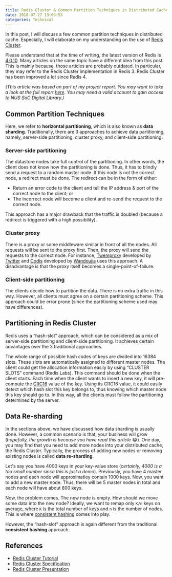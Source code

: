 ```yaml
---
title: Redis Cluster & Common Partition Techniques in Distributed Cache
date: 2018-07-27 13:09:53
categories: Technical
---
```


In this post, I will discuss a few common partition techniques in distributed cache. Especially, I will elaborate on my understanding on the use of [Redis Cluster](https://redis.io/topics/cluster-tutorial).

Please understand that at the time of writing, the latest version of Redis is [4.0.10](http://download.redis.io/releases/redis-4.0.10.tar.gz). Many articles on the same topic have a different idea from this post. This is mainly because, those articles are probably outdated. In particular, they may refer to the Redis Cluster implementation in Redis 3. Redis Cluster has been improved a lot since Redis 4.

_(This article was based on part of my project report. You may want to take a look at the full report [here](https://dl.comp.nus.edu.sg/handle/1900.100/7123). You may need a valid account to gain access to NUS SoC Digital Library.)_

## Common Partition Techniques

Here, we refer to **horizontal partitioning**, which is also known as **data sharding**. Traditionally, there are 3 approaches to achieve data partitioning, namely, server-side partitioning, cluster proxy, and client-side partitioning.

<!-- more -->

### Server-side partitioning

The datastore nodes take full control of the partitioning. In other words, the client does not know how the partitioning is done. Thus, it has to blindly send a request to a random master node. If this node is not the correct node, a redirect must be done. The redirect can be in the form of either:

- Return an error code to the client and tell the IP address & port of the correct node to the client; or
- The incorrect node will become a client and re-send the request to the correct node.

This approach has a major drawback that the traffic is doubled (because a redirect is triggered with a high possibility).

### Cluster proxy

There is a proxy or some middleware similar in front of all the nodes. All requests will be sent to the proxy first. Then, the proxy will send the requests to the correct node. For instance, [Twemproxy](https://github.com/twitter/twemproxy) developed by [Twitter](https://twitter.com/) and [Codis](https://github.com/CodisLabs/codis) developed by [Wandoujia](http://www.wandoujia.com) uses this approach. A disadvantage is that the proxy itself becomes a single-point-of-failure.

### Client-side partitioning

The clients decide how to partition the data. There is no extra traffic in this way. However, all clients must agree on a certain partitioning scheme. This approach could be error prone (since the partitioning scheme used may have differences).

## Partitioning in Redis Cluster

Redis uses a “hash-slot” approach, which can be considered as a mix of server-side partitioning and client-side partitioning. It achieves certain advantages over the 3 traditional approaches.

The whole range of possible hash codes of keys are divided into 16384 slots. These slots are automatically assigned to different master nodes. The client could get the allocation information easily by using “CLUSTER SLOTS” command (Redis Labs). This command should be done when the client starts. Each time when the client wants to insert a new key, it will pre-compute the [CRC16](https://en.wikipedia.org/wiki/Cyclic_redundancy_check) value of the key. Using its CRC16 value, it could easily detect which hash slot this key belongs to, thus knowing which master node this key should go to. In this way, all the clients must follow the partitioning determined by the server.

## Data Re-sharding

In the sections above, we have discussed how data sharding is usually done. However, a common scenario is that, your business will grow (_hopefully, the growth is because you have read this article_ 😂). One day, you may find that you need to add more nodes into your distributed cache, the Redis Cluster. Typically, the process of adding new nodes or removing existing nodes is called **data re-sharding**.

Let's say you have 4000 keys in your key-value store (_certainly, 4000 is a too small number since this is just a demo_). Previously, you have 4 master nodes and each node will approximatley contain 1000 keys. Now, you want to add a new master node. Thus, there will be 5 master nodes in total and each node will have about 800 keys.

Now, the problem comes. The new node is empty. How should we move some data into the new node? Ideally, we want to remap only `K/n` keys on average, where `K` is the total number of keys and `n` is the number of nodes. This is where [consistent hashing](https://en.wikipedia.org/wiki/Consistent_hashing) comes into play.

However, the “hash-slot” approach is again different from the traditional **consistent hashing** approach.

## References

- [Redis Cluster Tutorial](https://redis.io/topics/cluster-tutorial)
- [Redis Cluster Specification](https://redis.io/topics/cluster-spec)
- [Redis Cluster Presentation](https://redis.io/presentation/Redis_Cluster.pdf)
